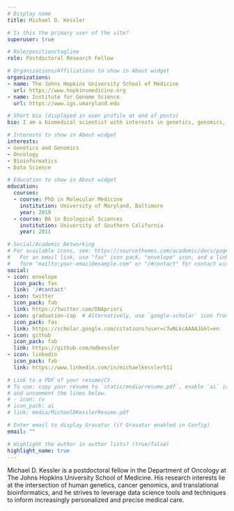 ```yaml
---
# Display name
title: Michael D. Kessler

# Is this the primary user of the site?
superuser: true

# Role/position/tagline
role: Postdoctoral Research Fellow

# Organizations/Affiliations to show in About widget
organizations:
- name: The Johns Hopkins University School of Medicine
  url: https://www.hopkinsmedicine.org
- name: Institute for Genome Science
  url: https://www.igs.umaryland.edu

# Short bio (displayed in user profile at end of posts)
bio: I am a biomedical scientist with interests in genetics, genomics, oncology, bioinformatics, and data science.

# Interests to show in About widget
interests:
- Genetics and Genomics
- Oncology
- Bioinformatics
- Data Science

# Education to show in About widget
education:
  courses:
  - course: PhD in Molecular Medicine
    institution: University of Maryland, Baltimore
    year: 2019
  - course: BA in Biological Sciences
    institution: University of Southern California
    year: 2011

# Social/Academic Networking
# For available icons, see: https://sourcethemes.com/academic/docs/page-builder/#icons
#   For an email link, use "fas" icon pack, "envelope" icon, and a link in the
#   form "mailto:your-email@example.com" or "/#contact" for contact widget.
social:
- icon: envelope
  icon_pack: fas
  link: '/#contact'
- icon: twitter
  icon_pack: fab
  link: https://twitter.com/DNApriori
- icon: graduation-cap  # Alternatively, use `google-scholar` icon from `ai` icon pack
  icon_pack: fas
  link: https://scholar.google.com/citations?user=c7wNLkcAAAAJ&hl=en
- icon: github
  icon_pack: fab
  link: https://github.com/mdkessler
- icon: linkedin
  icon_pack: fab
  link: https://www.linkedin.com/in/michaelkessler511

# Link to a PDF of your resume/CV.
# To use: copy your resume to `static/media/resume.pdf`, enable `ai` icons in `params.toml`, 
# and uncomment the lines below.
# - icon: cv
# icon_pack: ai
# link: media/MichaelDKesslerResume.pdf

# Enter email to display Gravatar (if Gravatar enabled in Config)
email: ""

# Highlight the author in author lists? (true/false)
highlight_name: true
---
```


Michael D. Kessler is a postdoctoral fellow in the Department of Oncology at The Johns Hopkins University School of Medicine. His research interests lie at the intersection of human genetics, cancer genomics, and translational bioinformatics, and he strives to leverage data science tools and techniques to inform increasingly personalized and precise medical care.

<!--
{{< icon name="download" pack="fas" >}} Download my {{< staticref "media/MichaelDKesslerResume.pdf" "newtab" >}}resumé{{< /staticref >}}.
--!>

